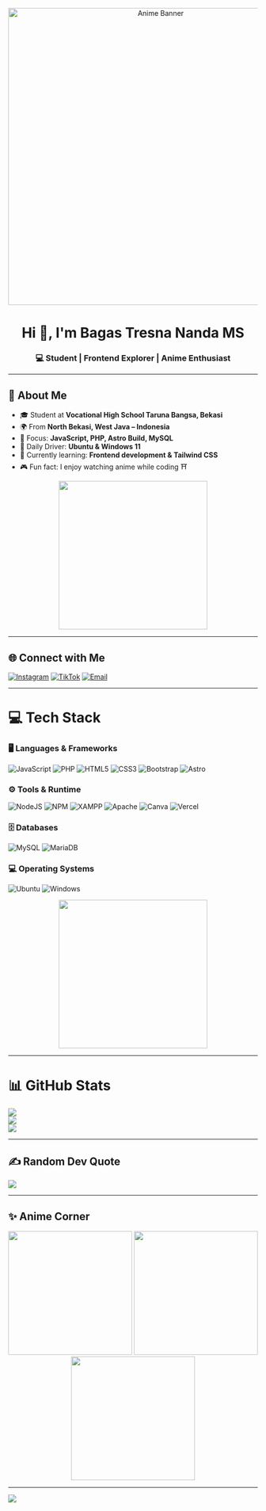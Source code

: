 <!-- Banner Anime -->
<p align="center">
  <img src="https://i.imgur.com/r5tOZbP.gif" width="600" alt="Anime Banner">
</p>

<h1 align="center">Hi 👋, I'm Bagas Tresna Nanda MS</h1>
<h3 align="center">💻 Student | Frontend Explorer | Anime Enthusiast</h3>

---

## 🌸 About Me
- 🎓 Student at **Vocational High School Taruna Bangsa, Bekasi**
- 🌍 From **North Bekasi, West Java – Indonesia**
- 🚀 Focus: **JavaScript, PHP, Astro Build, MySQL**
- 🐧 Daily Driver: **Ubuntu & Windows 11**
- 🌱 Currently learning: **Frontend development & Tailwind CSS**
- 🎮 Fun fact: I enjoy watching anime while coding ⛩️  

<p align="center">
  <img src="https://i.imgur.com/r5tOZbP.gif" width="300">
</p>

---

## 🌐 Connect with Me
[![Instagram](https://img.shields.io/badge/Instagram-%23E4405F.svg?logo=Instagram&logoColor=white)](https://instagram.com/bagas_tresnaa_) 
[![TikTok](https://img.shields.io/badge/TikTok-%23000000.svg?logo=TikTok&logoColor=white)](https://tiktok.com/@BagasHtml) 
[![Email](https://img.shields.io/badge/Email-D14836?logo=gmail&logoColor=white)](mailto:bagashtml369@gmail.com)  

---

# 💻 Tech Stack

### 🖥️ Languages & Frameworks
![JavaScript](https://img.shields.io/badge/javascript-%23323330.svg?style=for-the-badge&logo=javascript&logoColor=%23F7DF1E) 
![PHP](https://img.shields.io/badge/php-%23777BB4.svg?style=for-the-badge&logo=php&logoColor=white) 
![HTML5](https://img.shields.io/badge/html5-%23E34F26.svg?style=for-the-badge&logo=html5&logoColor=white) 
![CSS3](https://img.shields.io/badge/css3-%231572B6.svg?style=for-the-badge&logo=css3&logoColor=white) 
![Bootstrap](https://img.shields.io/badge/bootstrap-%238511FA.svg?style=for-the-badge&logo=bootstrap&logoColor=white) 
![Astro](https://img.shields.io/badge/astro-%232C2052.svg?style=for-the-badge&logo=astro&logoColor=white)

### ⚙️ Tools & Runtime
![NodeJS](https://img.shields.io/badge/node.js-6DA55F?style=for-the-badge&logo=node.js&logoColor=white) 
![NPM](https://img.shields.io/badge/NPM-%23CB3837.svg?style=for-the-badge&logo=npm&logoColor=white) 
![XAMPP](https://img.shields.io/badge/XAMPP-FB7A24?style=for-the-badge&logo=xampp&logoColor=white) 
![Apache](https://img.shields.io/badge/apache-%23D42029.svg?style=for-the-badge&logo=apache&logoColor=white) 
![Canva](https://img.shields.io/badge/Canva-%2300C4CC.svg?style=for-the-badge&logo=Canva&logoColor=white) 
![Vercel](https://img.shields.io/badge/vercel-%23000000.svg?style=for-the-badge&logo=vercel&logoColor=white)

### 🗄️ Databases
![MySQL](https://img.shields.io/badge/mysql-4479A1.svg?style=for-the-badge&logo=mysql&logoColor=white) 
![MariaDB](https://img.shields.io/badge/MariaDB-003545?style=for-the-badge&logo=mariadb&logoColor=white)  

### 💻 Operating Systems
![Ubuntu](https://img.shields.io/badge/Ubuntu-E95420?style=for-the-badge&logo=ubuntu&logoColor=white)
![Windows](https://img.shields.io/badge/Windows_11-0078D6?style=for-the-badge&logo=windows11&logoColor=white)

<p align="center">
  <img src="https://i.imgur.com/r5tOZbP.gif" width="300">
</p>

---

# 📊 GitHub Stats
![](https://github-readme-stats.vercel.app/api?username=BagasHtml&theme=tokyonight&hide_border=true&show_icons=true)<br/>
![](https://nirzak-streak-stats.vercel.app/?user=BagasHtml&theme=tokyonight&hide_border=true)<br/>
![](https://github-readme-stats.vercel.app/api/top-langs/?username=BagasHtml&theme=tokyonight&hide_border=true&layout=compact)

---

## ✍️ Random Dev Quote
![](https://quotes-github-readme.vercel.app/api?type=horizontal&theme=radical)

---

## ✨ Anime Corner
<p align="center">
  <img src="https://i.imgur.com/r5tOZbP.gif" width="250">
  <img src="https://i.imgur.com/r5tOZbP.gif" width="250">
  <img src="https://i.imgur.com/r5tOZbP.gif" width="250">
</p>

---

[![](https://visitcount.itsvg.in/api?id=BagasHtml&icon=0&color=6)](https://visitcount.itsvg.in)
